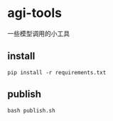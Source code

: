 # agi-tools

一些模型调用的小工具

## install

```shell
pip install -r requirements.txt
```

## publish

```shell
bash publish.sh

```
